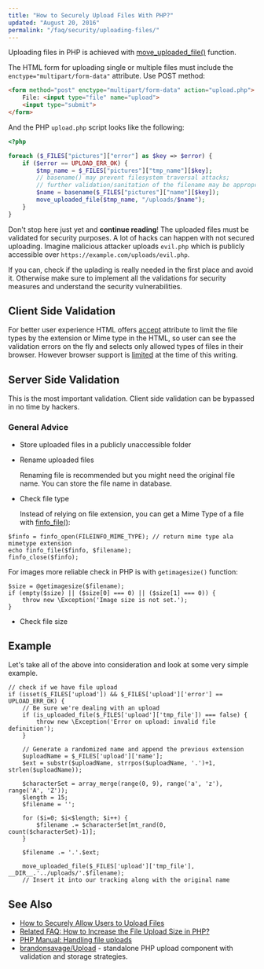 ```yaml
---
title: "How to Securely Upload Files With PHP?"
updated: "August 20, 2016"
permalink: "/faq/security/uploading-files/"
---
```


Uploading files in PHP is achieved with
[move_uploaded_file()](http://php.net/manual/en/function.move-uploaded-file.php)
function.

The HTML form for uploading single or multiple files must include the
`enctype="multipart/form-data"` attribute. Use POST method:

```html
<form method="post" enctype="multipart/form-data" action="upload.php">
    File: <input type="file" name="upload">
    <input type="submit">
</form>
```

And the PHP `upload.php` script looks like the following:

```php
<?php

foreach ($_FILES["pictures"]["error"] as $key => $error) {
    if ($error == UPLOAD_ERR_OK) {
        $tmp_name = $_FILES["pictures"]["tmp_name"][$key];
        // basename() may prevent filesystem traversal attacks;
        // further validation/sanitation of the filename may be appropriate
        $name = basename($_FILES["pictures"]["name"][$key]);
        move_uploaded_file($tmp_name, "/uploads/$name");
    }
}
```

Don't stop here just yet and **continue reading**! The uploaded files must be
validated for security purposes. A lot of hacks can happen with not secured
uploading. Imagine malicious attacker uploads `evil.php` which is publicly
accessible over `https://example.com/uploads/evil.php`.

If you can, check if the uplading is really needed in the first place and avoid
it. Otherwise make sure to implement all the validations for security measures
and understand the security vulnerabilities.

## Client Side Validation

For better user experience HTML offers
[accept](https://developer.mozilla.org/en/docs/Web/HTML/Element/input) attribute
to limit the file types by the extension or Mime type in the HTML, so user can
see the validation errors on the fly and selects only allowed types of files in
their browser. However browser support is
[limited](http://caniuse.com/#feat=input-file-accept) at the time of this writing.

## Server Side Validation

This is the most important validation. Client side validation can be bypassed in
no time by hackers.

### General Advice

* Store uploaded files in a publicly unaccessible folder
* Rename uploaded files

    Renaming file is recommended but you might need the original file name. You
    can store the file name in database.

* Check file type

    Instead of relying on file extension, you can get a Mime Type of a file with
    [finfo_file()](http://www.php.net/manual/en/function.finfo-file.php):

```php?start_inline=1
$finfo = finfo_open(FILEINFO_MIME_TYPE); // return mime type ala mimetype extension
echo finfo_file($finfo, $filename);
finfo_close($finfo);
```

For images more reliable check in PHP is with `getimagesize()` function:

```php?start_inline=1
$size = @getimagesize($filename);
if (empty($size) || ($size[0] === 0) || ($size[1] === 0)) {
    throw new \Exception('Image size is not set.');
}
```

* Check file size

## Example

Let's take all of the above into consideration and look at some very simple
example.

```php?start_inline=1
// check if we have file upload
if (isset($_FILES['upload']) && $_FILES['upload']['error'] == UPLOAD_ERR_OK) {
    // Be sure we're dealing with an upload
    if (is_uploaded_file($_FILES['upload']['tmp_file']) === false) {
        throw new \Exception('Error on upload: invalid file definition');
    }

    // Generate a randomized name and append the previous extension
    $uploadName = $_FILES['upload']['name'];
    $ext = substr($uploadName, strrpos($uploadName, '.')+1, strlen($uploadName));

    $characterSet = array_merge(range(0, 9), range('a', 'z'), range('A', 'Z'));
    $length = 15;
    $filename = '';

    for ($i=0; $i<$length; $i++) {
        $filename .= $characterSet[mt_rand(0, count($characterSet)-1)];
    }

    $filename .= '.'.$ext;

    move_uploaded_file($_FILES['upload']['tmp_file'], __DIR__.'../uploads/'.$filename);
    // Insert it into our tracking along with the original name
```

## See Also

* [How to Securely Allow Users to Upload Files](https://paragonie.com/blog/2015/10/how-securely-allow-users-upload-files)
* [Related FAQ: How to Increase the File Upload Size in PHP?](/faq/how-to-increase-upload-size-in-php/)
* [PHP Manual: Handling file uploads](http://php.net/manual/en/features.file-upload.php)
* [brandonsavage/Upload](https://github.com/brandonsavage/Upload) - standalone PHP upload component with validation and storage strategies.
